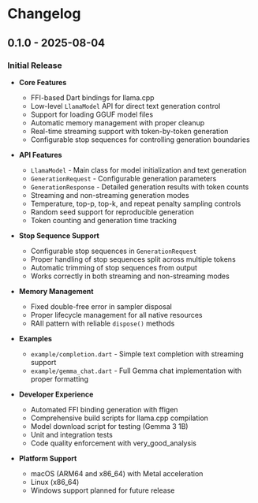 # Changelog

## 0.1.0 - 2025-08-04

### Initial Release

- **Core Features**
  - FFI-based Dart bindings for llama.cpp
  - Low-level `LlamaModel` API for direct text generation control
  - Support for loading GGUF model files
  - Automatic memory management with proper cleanup
  - Real-time streaming support with token-by-token generation
  - Configurable stop sequences for controlling generation boundaries

- **API Features**
  - `LlamaModel` - Main class for model initialization and text generation
  - `GenerationRequest` - Configurable generation parameters
  - `GenerationResponse` - Detailed generation results with token counts
  - Streaming and non-streaming generation modes
  - Temperature, top-p, top-k, and repeat penalty sampling controls
  - Random seed support for reproducible generation
  - Token counting and generation time tracking

- **Stop Sequence Support**
  - Configurable stop sequences in `GenerationRequest`
  - Proper handling of stop sequences split across multiple tokens
  - Automatic trimming of stop sequences from output
  - Works correctly in both streaming and non-streaming modes

- **Memory Management**
  - Fixed double-free error in sampler disposal
  - Proper lifecycle management for all native resources
  - RAII pattern with reliable `dispose()` methods

- **Examples**
  - `example/completion.dart` - Simple text completion with streaming support
  - `example/gemma_chat.dart` - Full Gemma chat implementation with proper formatting

- **Developer Experience**
  - Automated FFI binding generation with ffigen
  - Comprehensive build scripts for llama.cpp compilation
  - Model download script for testing (Gemma 3 1B)
  - Unit and integration tests
  - Code quality enforcement with very_good_analysis

- **Platform Support**
  - macOS (ARM64 and x86_64) with Metal acceleration
  - Linux (x86_64)
  - Windows support planned for future release
